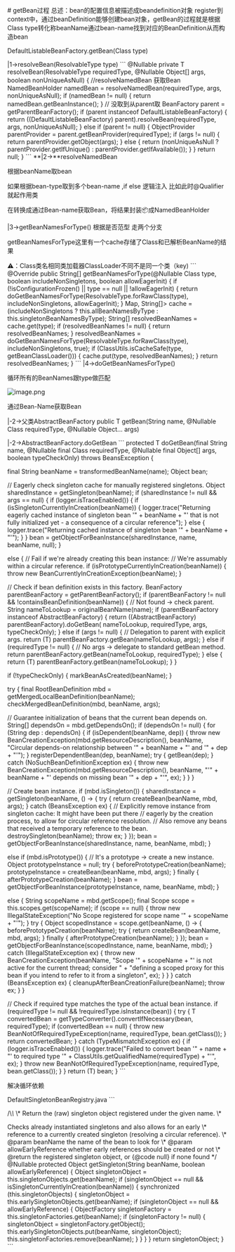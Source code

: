\# getBean过程
总述：bean的配置信息被描述成beandefinition对象 register到context中，通过beanDefinition能够创建bean对象，getBean的过程就是根据Class type转化称beanName通过bean-name找到对应的BeanDefinition从而构造bean

DefaultListableBeanFactory.getBean(Class type)

\|1->resolveBean(ResolvableType type)
\`\`\`
@Nullable
 private  T resolveBean(ResolvableType requiredType, @Nullable Object[] args, boolean nonUniqueAsNull) {
 //resolveNamedBean 获取Bean
 NamedBeanHolder namedBean = resolveNamedBean(requiredType, args, nonUniqueAsNull);
 if (namedBean != null) {
 return namedBean.getBeanInstance();
 }
 // 没取到从parent取
 BeanFactory parent = getParentBeanFactory();
 if (parent instanceof DefaultListableBeanFactory) {
 return ((DefaultListableBeanFactory) parent).resolveBean(requiredType, args, nonUniqueAsNull);
 }
 else if (parent != null) {
 ObjectProvider parentProvider = parent.getBeanProvider(requiredType);
 if (args != null) {
 return parentProvider.getObject(args);
 }
 else {
 return (nonUniqueAsNull ? parentProvider.getIfUnique() : parentProvider.getIfAvailable());
 }
 }
 return null;
 }
\`\`\`
\*\*\|2->\*\*resolveNamedBean

根据beanName取bean

 如果根据bean-type取到多个bean-name ,if else 逻辑注入 比如此时@Qualifier就起作用类

在转换成通过Bean-name获取Bean，将结果封装📦成NamedBeanHolder

\|3->getBeanNamesForType() 根据是否范型 走两个分支

getBeanNamesForType这里有一个cache存储了Class和已解析BeanName的结果

⚠️：Class类名相同类加载器ClassLoader不同不是同一个类（key)
\`\`\`
@Override
 public String[] getBeanNamesForType(@Nullable Class type, boolean includeNonSingletons, boolean allowEagerInit) {
 if (!isConfigurationFrozen() \|\| type == null \|\| !allowEagerInit) {
 return doGetBeanNamesForType(ResolvableType.forRawClass(type), includeNonSingletons, allowEagerInit);
 }
 Map, String[]> cache =
 (includeNonSingletons ? this.allBeanNamesByType : this.singletonBeanNamesByType);
 String[] resolvedBeanNames = cache.get(type);
 if (resolvedBeanNames != null) {
 return resolvedBeanNames;
 }
 resolvedBeanNames = doGetBeanNamesForType(ResolvableType.forRawClass(type), includeNonSingletons, true);
 if (ClassUtils.isCacheSafe(type, getBeanClassLoader())) {
 cache.put(type, resolvedBeanNames);
 }
 return resolvedBeanNames;
 }
\`\`\`
\|4->doGetBeanNamesForType()

循环所有的BeanNames跟type做匹配

![image.png](1625146251641-1d30652c-037c-4fc4-b4dd-866671cde196.png)

通过Bean-Name获取Bean

\|-2->父类AbstractBeanFactory public  T getBean(String name, @Nullable Class requiredType, @Nullable Object... args)

\|-2->AbstractBeanFactory.doGetBean
\`\`\`
protected  T doGetBean(final String name, @Nullable final Class requiredType,
 @Nullable final Object[] args, boolean typeCheckOnly) throws BeansException {

 final String beanName = transformedBeanName(name);
 Object bean;

 // Eagerly check singleton cache for manually registered singletons.
 Object sharedInstance = getSingleton(beanName);
 if (sharedInstance != null && args == null) {
 if (logger.isTraceEnabled()) {
 if (isSingletonCurrentlyInCreation(beanName)) {
 logger.trace("Returning eagerly cached instance of singleton bean '" + beanName +
 "' that is not fully initialized yet - a consequence of a circular reference");
 }
 else {
 logger.trace("Returning cached instance of singleton bean '" + beanName + "'");
 }
 }
 bean = getObjectForBeanInstance(sharedInstance, name, beanName, null);
 }

 else {
 // Fail if we're already creating this bean instance:
 // We're assumably within a circular reference.
 if (isPrototypeCurrentlyInCreation(beanName)) {
 throw new BeanCurrentlyInCreationException(beanName);
 }

 // Check if bean definition exists in this factory.
 BeanFactory parentBeanFactory = getParentBeanFactory();
 if (parentBeanFactory != null && !containsBeanDefinition(beanName)) {
 // Not found -> check parent.
 String nameToLookup = originalBeanName(name);
 if (parentBeanFactory instanceof AbstractBeanFactory) {
 return ((AbstractBeanFactory) parentBeanFactory).doGetBean(
 nameToLookup, requiredType, args, typeCheckOnly);
 }
 else if (args != null) {
 // Delegation to parent with explicit args.
 return (T) parentBeanFactory.getBean(nameToLookup, args);
 }
 else if (requiredType != null) {
 // No args -> delegate to standard getBean method.
 return parentBeanFactory.getBean(nameToLookup, requiredType);
 }
 else {
 return (T) parentBeanFactory.getBean(nameToLookup);
 }
 }

 if (!typeCheckOnly) {
 markBeanAsCreated(beanName);
 }

 try {
 final RootBeanDefinition mbd = getMergedLocalBeanDefinition(beanName);
 checkMergedBeanDefinition(mbd, beanName, args);

 // Guarantee initialization of beans that the current bean depends on.
 String[] dependsOn = mbd.getDependsOn();
 if (dependsOn != null) {
 for (String dep : dependsOn) {
 if (isDependent(beanName, dep)) {
 throw new BeanCreationException(mbd.getResourceDescription(), beanName,
 "Circular depends-on relationship between '" + beanName + "' and '" + dep + "'");
 }
 registerDependentBean(dep, beanName);
 try {
 getBean(dep);
 }
 catch (NoSuchBeanDefinitionException ex) {
 throw new BeanCreationException(mbd.getResourceDescription(), beanName,
 "'" \+ beanName + "' depends on missing bean '" + dep + "'", ex);
 }
 }
 }

 // Create bean instance.
 if (mbd.isSingleton()) {
 sharedInstance = getSingleton(beanName, () -> {
 try {
 return createBean(beanName, mbd, args);
 }
 catch (BeansException ex) {
 // Explicitly remove instance from singleton cache: It might have been put there
 // eagerly by the creation process, to allow for circular reference resolution.
 // Also remove any beans that received a temporary reference to the bean.
 destroySingleton(beanName);
 throw ex;
 }
 });
 bean = getObjectForBeanInstance(sharedInstance, name, beanName, mbd);
 }

 else if (mbd.isPrototype()) {
 // It's a prototype -> create a new instance.
 Object prototypeInstance = null;
 try {
 beforePrototypeCreation(beanName);
 prototypeInstance = createBean(beanName, mbd, args);
 }
 finally {
 afterPrototypeCreation(beanName);
 }
 bean = getObjectForBeanInstance(prototypeInstance, name, beanName, mbd);
 }

 else {
 String scopeName = mbd.getScope();
 final Scope scope = this.scopes.get(scopeName);
 if (scope == null) {
 throw new IllegalStateException("No Scope registered for scope name '" + scopeName + "'");
 }
 try {
 Object scopedInstance = scope.get(beanName, () -> {
 beforePrototypeCreation(beanName);
 try {
 return createBean(beanName, mbd, args);
 }
 finally {
 afterPrototypeCreation(beanName);
 }
 });
 bean = getObjectForBeanInstance(scopedInstance, name, beanName, mbd);
 }
 catch (IllegalStateException ex) {
 throw new BeanCreationException(beanName,
 "Scope '" + scopeName + "' is not active for the current thread; consider " +
 "defining a scoped proxy for this bean if you intend to refer to it from a singleton",
 ex);
 }
 }
 }
 catch (BeansException ex) {
 cleanupAfterBeanCreationFailure(beanName);
 throw ex;
 }
 }

 // Check if required type matches the type of the actual bean instance.
 if (requiredType != null && !requiredType.isInstance(bean)) {
 try {
 T convertedBean = getTypeConverter().convertIfNecessary(bean, requiredType);
 if (convertedBean == null) {
 throw new BeanNotOfRequiredTypeException(name, requiredType, bean.getClass());
 }
 return convertedBean;
 }
 catch (TypeMismatchException ex) {
 if (logger.isTraceEnabled()) {
 logger.trace("Failed to convert bean '" + name + "' to required type '" +
 ClassUtils.getQualifiedName(requiredType) + "'", ex);
 }
 throw new BeanNotOfRequiredTypeException(name, requiredType, bean.getClass());
 }
 }
 return (T) bean;
 }
\`\`\`

解决循环依赖

DefaultSingletonBeanRegistry.java
\`\`\`

 /\\*\\*
 \\* Return the (raw) singleton object registered under the given name.
 \\*

Checks already instantiated singletons and also allows for an early
\\* reference to a currently created singleton (resolving a circular reference).
\\* @param beanName the name of the bean to look for
\\* @param allowEarlyReference whether early references should be created or not
\\* @return the registered singleton object, or {@code null} if none found
\*/
@Nullable
protected Object getSingleton(String beanName, boolean allowEarlyReference) {
Object singletonObject = this.singletonObjects.get(beanName);
if (singletonObject == null && isSingletonCurrentlyInCreation(beanName)) {
synchronized (this.singletonObjects) {
singletonObject = this.earlySingletonObjects.get(beanName);
if (singletonObject == null && allowEarlyReference) {
ObjectFactory singletonFactory = this.singletonFactories.get(beanName);
if (singletonFactory != null) {
singletonObject = singletonFactory.getObject();
this.earlySingletonObjects.put(beanName, singletonObject);
this.singletonFactories.remove(beanName);
}
}
}
}
return singletonObject;
}
\`\`\`